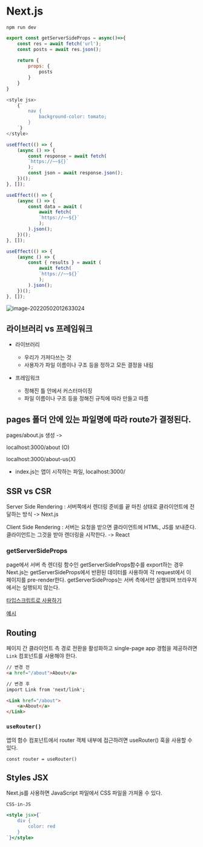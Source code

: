 # Next.js

```
npm run dev
```

```javascript
export const getServerSideProps = async()=>{
    const res = await fetch('url');
    const posts = await res.json();
    
    return {
        props: {
            posts
        }
    }
}
```

```javascript
<style jsx>
	{`
		nav {
			background-color: tomato;
		}
	`}    
</style>
```

```javascript
useEffect(() => {
    (async () => {
        const response = await fetch(
        `https://~~${}`
      	);
        const json = await response.json();
    })();
}, []);
```

```javascript
useEffect(() => {
    (async () => {
        const data = await (
        	await fetch(
            `https://~~${}`
           	);
        ).json();
    })();
}, []);
```

```javascript
useEffect(() => {
    (async () => {
        const { results } = await (
        	await fetch(
            `https://~~${}`
           	);
        ).json();
    })();
}, []);
```

![image-20220502012633024](C:\Users\SSAFY\AppData\Roaming\Typora\typora-user-images\image-20220502012633024.png)



## 라이브러리 vs 프레임워크

* 라이브러리 
  * 우리가 가져다쓰는 것
  * 사용자가 파일 이름이나 구조 등을 정하고 모든 결정을 내림

* 프레임워크 
  * 정해진 틀 안에서 커스터마이징
  * 파일 이름이나 구조 등을 정해진 규칙에 따라 만들고 따름    

## pages 폴더 안에 있는 파일명에 따라 route가 결정된다.

pages/about.js 생성 ->

localhost:3000/about (O)

localhost:3000/about-us(X)

* index.js는 앱이 시작하는 파일, localhost:3000/ 

## SSR vs CSR

Server Side Rendering : 서버쪽에서 렌더링 준비를 끝 마친 상태로 클라이언트에 전달하는 방식 -> Next.js

Client Side Rendering : 서버는 요청을 받으면 클라이언트에 HTML, JS를 보내준다. 클라이언트는 그것을 받아 렌더링을 시작한다. -> React

### getServerSideProps

page에서 서버 측 렌더링 함수인 getServerSideProps함수를 export하는 경우 Next.js는 getServerSideProps에서 반환된 데이터를 사용하여 각 request에서 이 페이지를 pre-render한다. getServerSideProps는 서버 측에서만 실행되며 브라우저에서는 실행되지 않는다.

[타입스크립트로 사용하기](https://nextjs.org/docs/api-reference/data-fetching/get-server-side-props#getserversideprops-with-typescript)

[예시](https://github.com/FIN443/next-simple-movie-app/blob/0a6601664389101a563ffd952578b9060290904a/pages/index.tsx)



## Routing

페이지 간 클라이언트 측 경로 전환을 활성화하고 single-page app 경험을 제공하려면 `Link` 컴포넌트를 사용해야 한다.

```html
// 변경 전
<a href="/about">About</a>

// 변경 후
import Link from 'next/link';

<Link href="/about">
    <a>About</a>
</Link>
```

### `useRouter()`

앱의 함수 컴포넌트에서 router 객체 내부에 접근하려면 useRouter() 훅을 사용할 수 있다.

`const router = useRouter()`

## Styles JSX

Next.js를 사용하면 JavaScript 파일에서 CSS 파일을 가져올 수 있다.

`CSS-in-JS`

```jsx
<style jsx>{`
	div {
		color: red
	}
`}</style>
```

